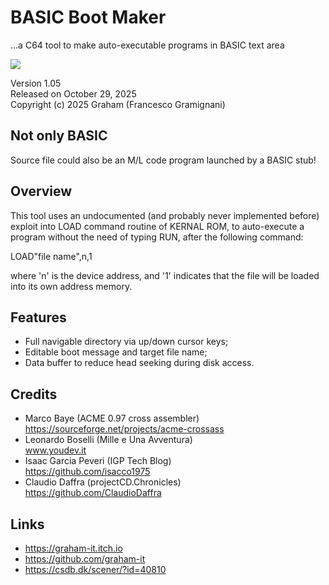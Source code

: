 # BASIC Boot Maker
...a C64 tool to make auto-executable programs in BASIC text area

[![](https://img.youtube.com/vi/lcbM7BnLqNE/0.jpg)](https://www.youtube.com/watch?v=lcbM7BnLqNE)

Version 1.05\
Released on October 29, 2025 \
Copyright (c) 2025 Graham (Francesco Gramignani)

## Not only BASIC
Source file could also be an M/L code program launched by a BASIC stub!

## Overview
This tool uses an undocumented (and probably never implemented before) exploit into LOAD command routine of KERNAL ROM, to auto-execute a program without the need of typing RUN, after the following command:

LOAD"file name",n,1

where 'n' is the device address, and '1' indicates that the file will be loaded into its own address memory.

## Features
- Full navigable directory via up/down cursor keys;
- Editable boot message and target file name;
- Data buffer to reduce head seeking during disk access.

## Credits
- Marco Baye (ACME 0.97 cross assembler) \
  https://sourceforge.net/projects/acme-crossass
- Leonardo Boselli (Mille e Una Avventura) \
  www.youdev.it
- Isaac Garcia Peveri (IGP Tech Blog) \
  https://github.com/isacco1975
- Claudio Daffra (projectCD.Chronicles) \
  https://github.com/ClaudioDaffra

## Links
- https://graham-it.itch.io
- https://github.com/graham-it
- https://csdb.dk/scener/?id=40810
